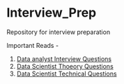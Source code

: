 # Interview_Prep
Repository for interview preparation

Important Reads -
1. <a href="https://www.simplilearn.com/tutorials/data-analytics-tutorial/data-analyst-interview-questions"> Data analyst Interview Questions</a>
2. <a href="https://github.com/alexeygrigorev/data-science-interviews/blob/master/theory.md"> Data Scientist Thoeory Questions</a>
3. <a href="https://github.com/alexeygrigorev/data-science-interviews/blob/master/technical.md"> Data Scientist Technical Questions</a>
